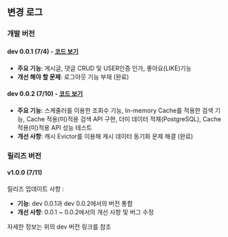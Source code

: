## 변경 로그

### 개발 버전

#### dev 0.0.1 (7/4) - [코드 보기](https://github.com/walkWithDog/WithDog/tree/dev-0.0.1)
- **주요 기능**: 게시글, 댓글 CRUD 및 USER인증 인가, 좋아요(LIKE)기능
- **개선 해야 할 문제**: 로그아웃 기능 부재 (완료)

#### dev 0.0.2 (7/10) - [코드 보기](https://github.com/walkWithDog/WithDog)
- **주요 기능**: 스케줄러를 이용한 조회수 기능, In-memory Cache를 적용한 검색 기능, Cache 적용(미)적용 검색 API 구현, 더미 데이터 적재(PostgreSQL), Cache 적용(미)적용 API 성능 테스트
- **개선 사항**: 캐시 Evictor를 이용해 캐시 데이터 동기화 문제 해결 (완료)

### 릴리즈 버전

#### v1.0.0 (7/11)
릴리즈 업데이트 사항 :
- **기능**: dev 0.0.1과 dev 0.0.2에서의 버전 통합
- **개선 사항**: 0.0.1 ~ 0.0.2에서의 개선 사항 및 버그 수정

자세한 정보는 위의 dev 버전 링크를 참조
